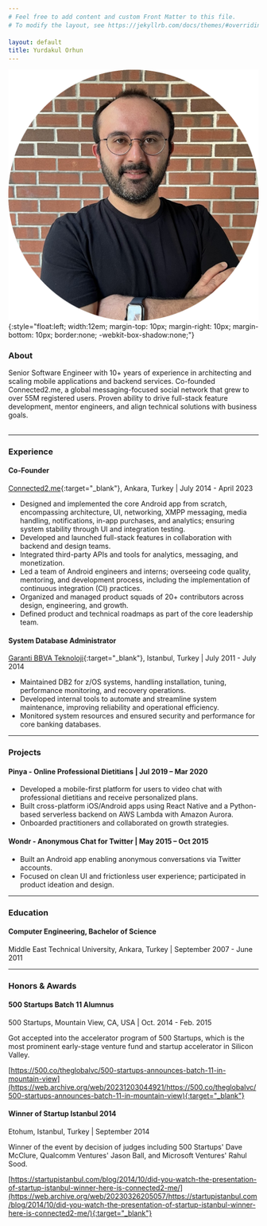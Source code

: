 ```yaml
---
# Feel free to add content and custom Front Matter to this file.
# To modify the layout, see https://jekyllrb.com/docs/themes/#overriding-theme-defaults

layout: default
title: Yurdakul Orhun
---
```


![photo](/assets/photo_rounded.png){:style="float:left; width:12em; margin-top: 10px; margin-right: 10px; margin-bottom: 10px; border:none; -webkit-box-shadow:none;"} 

### About
Senior Software Engineer with 10+ years of experience in architecting and scaling mobile applications and backend services. Co-founded Connected2.me, a global messaging-focused social network that grew to over 55M registered users. Proven ability to drive full-stack feature development, mentor engineers, and align technical solutions with business goals.
<br />
<br />

* * * 

### Experience
#### Co-Founder
[Connected2.me](https://connected2.me/){:target="_blank"}, Ankara, Turkey | July 2014 - April 2023

* Designed and implemented the core Android app from scratch, encompassing architecture, UI, networking, XMPP messaging, media handling, notifications, in-app purchases, and analytics; ensuring system stability through UI and integration testing.
* Developed and launched full-stack features in collaboration with backend and design teams.
* Integrated third-party APIs and tools for analytics, messaging, and monetization.
* Led a team of Android engineers and interns; overseeing code quality, mentoring, and development process, including the implementation of continuous integration (CI) practices.
* Organized and managed product squads of 20+ contributors across design, engineering, and growth.
* Defined product and technical roadmaps as part of the core leadership team.

#### System Database Administrator
[Garanti BBVA Teknoloji](https://www.garantibbvateknoloji.com.tr/){:target="_blank"}, Istanbul, Turkey | July 2011 - July 2014

* Maintained DB2 for z/OS systems, handling installation, tuning, performance monitoring, and recovery operations.
* Developed internal tools to automate and streamline system maintenance, improving reliability and operational efficiency.
* Monitored system resources and ensured security and performance for core banking databases.

* * *

### Projects
#### Pinya - Online Professional Dietitians | Jul 2019 – Mar 2020

* Developed a mobile-first platform for users to video chat with professional dietitians and receive personalized plans.
* Built cross-platform iOS/Android apps using React Native and a Python-based serverless backend on AWS Lambda with Amazon Aurora.
* Onboarded practitioners and collaborated on growth strategies.

#### Wondr - Anonymous Chat for Twitter |	May 2015 – Oct 2015
* Built an Android app enabling anonymous conversations via Twitter accounts.
* Focused on clean UI and frictionless user experience; participated in product ideation and design.

* * *

### Education
#### Computer Engineering, Bachelor of Science
Middle East Technical University, Ankara, Turkey | September 2007 - June 2011

* * *

### Honors & Awards
#### 500 Startups Batch 11 Alumnus
500 Startups, Mountain View, CA, USA | Oct. 2014 - Feb. 2015

Got accepted into the accelerator program of 500 Startups, which is the most prominent early-stage venture fund and startup accelerator in Silicon Valley.

[https://500.co/theglobalvc/500-startups-announces-batch-11-in-mountain-view](https://web.archive.org/web/20231203044921/https://500.co/theglobalvc/500-startups-announces-batch-11-in-mountain-view){:target="_blank"}

#### Winner of Startup Istanbul 2014
Etohum, Istanbul, Turkey | September 2014

Winner of the event by decision of judges including 500 Startups' Dave McClure, Qualcomm Ventures' Jason Ball, and Microsoft Ventures' Rahul Sood.

[https://startupistanbul.com/blog/2014/10/did-you-watch-the-presentation-of-startup-istanbul-winner-here-is-connected2-me/](https://web.archive.org/web/20230326205057/https://startupistanbul.com/blog/2014/10/did-you-watch-the-presentation-of-startup-istanbul-winner-here-is-connected2-me/){:target="_blank"}
